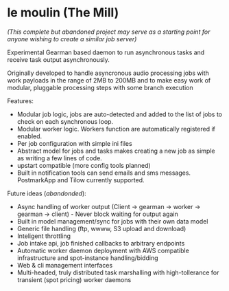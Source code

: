 le moulin (The Mill)
======

*(This complete but abandoned project may serve as a starting point for anyone wishing to create a similar job server)*

Experimental Gearman based daemon to run asynchronous tasks and receive task output asynchronously. 

Originally developed to handle asyncronous audio processing jobs with work payloads in the range of 2MB to 200MB and
to make easy work of modular, pluggable processing steps with some branch execution


Features:
  - Modular job logic, jobs are auto-detected and added to the list of jobs to check on each synchronous loop.
  - Modular worker logic. Workers function are automatically registered if enabled. 
  - Per job configuration with simple ini files
  - Abstract model for jobs and tasks makes creating a new job as simple as writing a few lines of code.
  - upstart compatible (more config tools planned)
  - Built in notification tools can send emails and sms messages. PostmarkApp and Tilow currently supported.

Future ideas (*abandonded*):
  - Async handling of worker output (Client -> gearman -> worker -> gearman -> client) - Never block waiting for output again
  - Built in model management/sync for jobs with their own data model
  - Generic file handling (ftp, wwww, S3 upload and download)
  - Inteligent throttling
  - Job intake api, job finished callbacks to arbitrary endpoints
  - Automatic worker daemon deployment with AWS compatible infrastructure and spot-instance handling/bidding
  - Web & cli management interfaces
  - Multi-headed, truly distributed task marshalling with high-tollerance for transient (spot pricing) worker daemons


